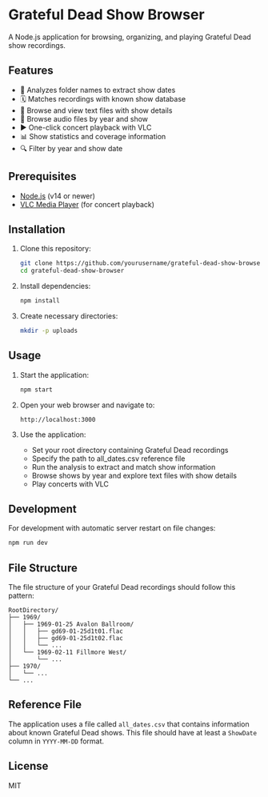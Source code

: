 # Grateful Dead Show Browser

A Node.js application for browsing, organizing, and playing Grateful Dead show recordings.

## Features

- 📁 Analyzes folder names to extract show dates
- 🗓️ Matches recordings with known show database
- 📝 Browse and view text files with show details
- 🎵 Browse audio files by year and show
- ▶️ One-click concert playback with VLC
- 📊 Show statistics and coverage information
- 🔍 Filter by year and show date

## Prerequisites

- [Node.js](https://nodejs.org/) (v14 or newer)
- [VLC Media Player](https://www.videolan.org/vlc/) (for concert playback)

## Installation

1. Clone this repository:
   ```bash
   git clone https://github.com/yourusername/grateful-dead-show-browser.git
   cd grateful-dead-show-browser
   ```

2. Install dependencies:
   ```bash
   npm install
   ```

3. Create necessary directories:
   ```bash
   mkdir -p uploads
   ```

## Usage

1. Start the application:
   ```bash
   npm start
   ```

2. Open your web browser and navigate to:
   ```
   http://localhost:3000
   ```

3. Use the application:
   - Set your root directory containing Grateful Dead recordings
   - Specify the path to all_dates.csv reference file
   - Run the analysis to extract and match show information
   - Browse shows by year and explore text files with show details
   - Play concerts with VLC

## Development

For development with automatic server restart on file changes:

```bash
npm run dev
```

## File Structure

The file structure of your Grateful Dead recordings should follow this pattern:

```
RootDirectory/
├── 1969/
│   ├── 1969-01-25 Avalon Ballroom/
│   │   ├── gd69-01-25d1t01.flac
│   │   ├── gd69-01-25d1t02.flac
│   │   └── ...
│   └── 1969-02-11 Fillmore West/
│       └── ...
├── 1970/
│   └── ...
└── ...
```

## Reference File

The application uses a file called `all_dates.csv` that contains information about known Grateful Dead shows. This file should have at least a `ShowDate` column in `YYYY-MM-DD` format.

## License

MIT